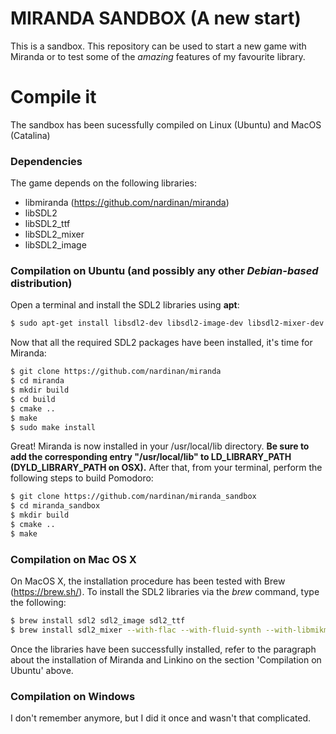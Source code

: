 # MIRANDA SANDBOX (A new start)

This is a sandbox. This repository can be used to start a new game with Miranda or to test some of the *amazing* features of my favourite library.

# Compile it

The sandbox has been sucessfully compiled on Linux (Ubuntu) and MacOS (Catalina)

### Dependencies
The game depends on the following libraries:
 * libmiranda (https://github.com/nardinan/miranda)
 * libSDL2
 * libSDL2_ttf
 * libSDL2_mixer
 * libSDL2_image

### Compilation on Ubuntu (and possibly any other _Debian-based_ distribution)

Open a terminal and install the SDL2 libraries using **apt**:
```bash
$ sudo apt-get install libsdl2-dev libsdl2-image-dev libsdl2-mixer-dev libsdl2-ttf-dev
```

Now that all the required SDL2 packages have been installed, it's time for Miranda:
```bash
$ git clone https://github.com/nardinan/miranda
$ cd miranda
$ mkdir build
$ cd build
$ cmake ..
$ make
$ sudo make install
```
Great! Miranda is now installed in your /usr/local/lib directory. **Be sure to add the corresponding entry "/usr/local/lib" to LD_LIBRARY_PATH (DYLD_LIBRARY_PATH on OSX).** After that, from your terminal, perform the following steps to build Pomodoro:
```bash
$ git clone https://github.com/nardinan/miranda_sandbox
$ cd miranda_sandbox
$ mkdir build
$ cmake ..
$ make
```

### Compilation on Mac OS X

On MacOS X, the installation procedure has been tested with Brew (https://brew.sh/). To install the SDL2 libraries via the *brew* command, type the following:
```bash
$ brew install sdl2 sdl2_image sdl2_ttf
$ brew install sdl2_mixer --with-flac --with-fluid-synth --with-libmikmod --with-mpg123 --HEAD
```
Once the libraries have been successfully installed, refer to the paragraph about the installation of Miranda and Linkino on the section 'Compilation on Ubuntu' above.

### Compilation on Windows

I don't remember anymore, but I did it once and wasn't that complicated.
